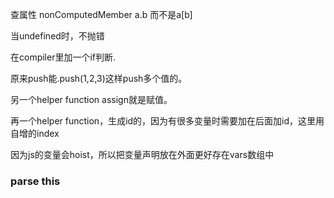 查属性
nonComputedMember a.b 而不是a[b]


当undefined时，不抛错

在compiler里加一个if判断.


原来push能.push(1,2,3)这样push多个值的。

另一个helper function assign就是赋值。

再一个helper function，生成id的，因为有很多变量时需要加在后面加id，这里用自增的index

因为js的变量会hoist，所以把变量声明放在外面更好存在vars数组中


### parse this

